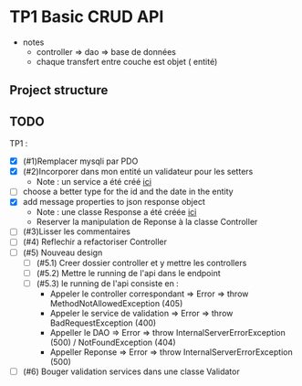 # TP1 Basic CRUD API

- notes
  - controller => dao => base de données
  - chaque transfert entre couche est objet ( entité)

## Project structure

## TODO

TP1 :

- [x] (#1)Remplacer mysqli par PDO
- [x] (#2)Incorporer dans mon entité un validateur pour les setters
  - Note : un service a été créé [ici](./model/services/ProduitService.php)
- [ ] choose a better type for the id and the date in the entity
- [x] add message properties to json response object
  - Note : une classe Response a été créée [ici](./utils/Response.php)
  - Reserver la manipulation de Reponse à la classe Controller
- [ ] (#3)Lisser les commentaires
- [ ] (#4) Reflechir a refactoriser Controller
- [ ] (#5) Nouveau design
  - [ ] (#5.1) Creer dossier controller et y mettre les controllers
  - [ ] (#5.2) Mettre le running de l'api dans le endpoint
  - [ ] (#5.3) le running de l'api consiste en :
    - Appeler le controller correspondant => Error => throw MethodNotAllowedException (405)
    - Appeler le service de validation => Error => throw BadRequestException (400)
    - Appeller le DAO => Error => throw InternalServerErrorException (500) / NotFoundException (404)
    - Appeller Reponse => Error => throw InternalServerErrorException (500)
- [ ] (#6) Bouger validation services dans une classe Validator
